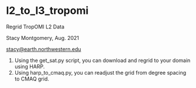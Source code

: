 # l2_to_l3_tropomi

Regrid TropOMI L2 Data

Stacy Montgomery, Aug. 2021

stacy@earth.northwestern.edu

1. Using the get_sat.py script, you can download and regrid to your domain using HARP.
2. Using harp_to_cmaq.py, you can readjust the grid from degree spacing to CMAQ grid.

